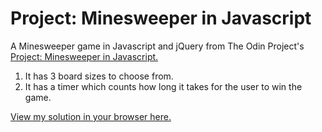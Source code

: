 # Project: Minesweeper in Javascript

A Minesweeper game in Javascript and jQuery from The Odin Project's [Project: Minesweeper in Javascript.](http://www.theodinproject.com/courses/javascript-and-jquery/lessons/minesweeper)

1. It has 3 board sizes to choose from.
2. It has a timer which counts how long it takes for the user to win the game.

[View my solution in your browser here.](http://htmlpreview.github.io/?https://github.com/StefanieWang/JavaScript-minesweeper/blob/master/index.html)
